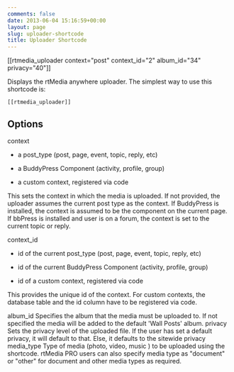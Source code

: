 ```yaml
---
comments: false
date: 2013-06-04 15:16:59+00:00
layout: page
slug: uploader-shortcode
title: Uploader Shortcode
---
```


[[rtmedia_uploader context="post" context_id="2" album_id="34" privacy="40"]]



Displays the rtMedia anywhere uploader. The simplest way to use this shortcode is:

    
    [[rtmedia_uploader]]




## Options




context
    



	
  * a post_type (post, page, event, topic, reply, etc)

	
  * a BuddyPress Component (activity, profile, group)

	
  * a custom context, registered via code


This sets the context in which the media is uploaded. If not provided, the uploader assumes the current post type as the context. If BuddyPress is installed, the context is assumed to be the component on the current page. If bbPress is installed and user is on a forum, the context is set to the current topic or reply.


context_id
    



	
  * id of the current post_type (post, page, event, topic, reply, etc)

	
  * id of the current BuddyPress Component (activity, profile, group)

	
  * id of a custom context, registered via code


This provides the unique id of the context. For custom contexts, the database table and the id column have to be registered via code.


album_id
    Specifies the album that the media must be uploaded to. If not specified the media will be added to the default 'Wall Posts' album.
privacy
    Sets the privacy level of the uploaded file. If the user has set a default privacy, it will default to that. Else, it defaults to the sitewide privacy
media_type
    Type of media (photo, video, music ) to be uploaded using the shortcode. rtMedia PRO users can also specify media type as "document" or "other" for document and other media types as required.
